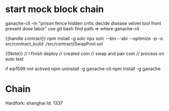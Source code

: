 
# start mock block chain

ganache-cli -m "prison fence hidden critic decide disease velvet tool front present dose labor"
use git bash find path => where ganache-cli

{{handle contract}}
npm install -g solc
npx solc --bin --abi --optimize -p -o src/contract_build ./src/contract/SwapPool.sol

{{Note}}
// I finish deploy
// created coin
// swap and pair coin
// process on auto test


if eip1599 not actived 
npm uninstall -g ganache-cli
npm install -g ganache

Chain
==================
Hardfork: shanghai
Id:       1337